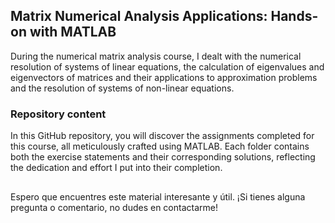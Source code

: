 ## Matrix Numerical Analysis Applications: Hands-on with MATLAB

During the numerical matrix analysis course, I dealt with the numerical resolution of systems of linear equations,
the calculation of eigenvalues and eigenvectors of matrices and their applications to approximation problems
and the resolution of systems of non-linear equations.

### Repository content

In this GitHub repository, you will discover the assignments completed for this course,
all meticulously crafted using MATLAB. Each folder contains both the exercise statements and their corresponding solutions,
reflecting the dedication and effort I put into their completion.


##
Espero que encuentres este material interesante y útil. ¡Si tienes alguna pregunta o comentario, no dudes en contactarme!

